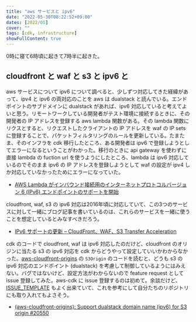 ```yaml
---
title: "aws サービスと ipv6"
date: "2022-05-30T08:22:52+09:00"
dates: [2022/05]
cover: ""
tags: [cdk, infrastructure]
showFullContent: true
---
```


0時に寝て6時頃に起きて7時半に起きた。

## cloudfront と waf と s3 と ipv6 と

aws サービスについて ipv6 について調べると、少しずつ対応してきた経緯があって、ipv4 と ipv6 の両対応のことを aws は dualstack と読んでいる。エンドポイントのサブドメインに dualstack があれば、ipv6 対応していると考えてよいと思う。リモートワークしている開発者がテスト環境に接続するときに、その開発者の IP アドレスを登録する aws lambda 関数がある。その lambda 関数にリクスとすると、リクエストしたクライアントの IP アドレスを waf の IP sets に登録することで、パケットフィルタリングのルールを更新している。たまたま、そのインフラを cdk 移行したところ、ある開発者は ipv6 で登録しようとしてエラーになるということがわかった。移行のときに api gateway を使わずに直接 lambda の fuction url を使うようにしたところ、lambda は ipv6 対応しているのでそのまま ipv6 の IP アドレスを登録しようとして waf の設定が ipv4 しか対応していなかったためにエラーになっていた。

* [AWS Lambda がインバウンド接続用のインターネットプロトコルバージョン 6 (IPv6) エンドポイントのサポートを開始](https://aws.amazon.com/jp/about-aws/whats-new/2021/12/aws-lambda-ipv6-endpoints-inbound-connections/)

cloudfront, waf, s3 の ipv6 対応は2016年頃に対応していて、この3つのサービスに対して一緒にブログ記事を書いているのは、これらのサービスを一緒に使うことを想定しているとみなすべきだろう。

* [IPv6 サポートの更新 – CloudFront、WAF、S3 Transfer Acceleration](https://aws.amazon.com/jp/blogs/news/ipv6-support-update-cloudfront-waf-and-s3-transfer-acceleration/)

cdk のコードで cloudfront, waf は ipv6 対応したのだけど、cloudfront のオリジンに当たる s3 の ipv6 対応を cdk からどうやって設定していいかわからなかった。[aws-cloudfront-origins](https://github.com/aws/aws-cdk/tree/master/packages/%40aws-cdk/aws-cloudfront-origins) の `S3Origin` のコードを読むと、どうも s3 の ipv6 対応のエンドポイント (dualstack) を考慮して制御しているようにはみえない。バグではないけど、設定方法がわからないので feature request として issue 登録してみた。aws-cdk に issue 登録するのは初めて。余談だけど、[ISSUE_TEMPLATE](https://github.com/aws/aws-cdk/tree/master/.github/ISSUE_TEMPLATE) もよく出来ていて、これを参考にして自分たちのリポジトリにも取り入れてもよさそう。

* [(aws-cloudfront-origins): Support dualstack domain name (ipv6) for S3 origin #20550](https://github.com/aws/aws-cdk/issues/20550)
